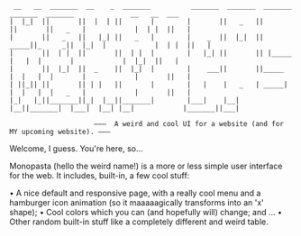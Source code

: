 ```
 __   __  _______  __    _  _______          _______  _______  _______  _______  _______              __   __  ___  
|  |_|  ||       ||  |  | ||       |        |       ||   _   ||       ||       ||   _   |            |  | |  ||   | 
|       ||   _   ||   |_| ||   _   |        |    _  ||  |_|  ||  _____||_     _||  |_|  |            |  | |  ||   | 
|       ||  | |  ||       ||  | |  |        |   |_| ||       || |_____   |   |  |       |            |  |_|  ||   | 
|       ||  |_|  ||  _    ||  |_|  |        |    ___||       ||_____  |  |   |  |       |            |       ||   | 
| ||_|| ||       || | |   ||       |        |   |    |   _   | _____| |  |   |  |   _   |            |       ||   | 
|_|   |_||_______||_|  |__||_______|        |___|    |__| |__||_______|  |___|  |__| |__|            |_______||___|     
```


                         ———  A weird and cool UI for a website (and for MY upcoming website). ———

Welcome, I guess. You're here, so...

Monopasta (hello the weird name!) is a more or less simple user interface for the web. It includes, built-in, a few cool stuff:

  • A nice default and responsive page, with a really cool menu and a hamburger icon animation (so it maaaaagically transforms into an 'x' shape);
  • Cool colors which you can (and hopefully will) change; and ...
  • Other random built-in stuff like a completely different and weird table.

